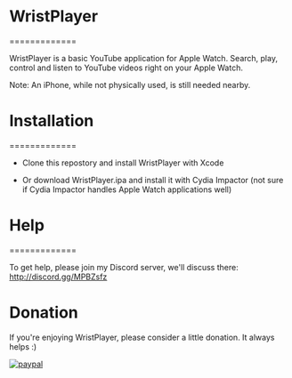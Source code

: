 # WristPlayer
=============

WristPlayer is a basic YouTube application for Apple Watch. Search, play, control and listen to YouTube videos right on your Apple Watch.

Note: An iPhone, while not physically used, is still needed nearby.

# Installation
=============

 * Clone this repostory and install WristPlayer with Xcode

 * Or download WristPlayer.ipa and install it with Cydia Impactor (not sure if Cydia Impactor handles Apple Watch applications well)
 
 # Help
 =============

To get help, please join my Discord server, we'll discuss there: http://discord.gg/MPBZsfz

# Donation

If you're enjoying WristPlayer, please consider a little donation. It always helps :)

[![paypal](https://www.paypalobjects.com/en_US/i/btn/btn_donateCC_LG.gif)](https://paypal.me/Ziph0n?locale.x=fr_FR)
